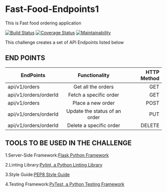 # Fast-Food-Endpoints1
This is Fast food ordering application

[![Build Status](https://travis-ci.com/Georgeygigz/Fast-Food-Endpoints1.svg?branch=master)](https://travis-ci.com/Georgeygigz/Fast-Food-Endpoints1)  [![Coverage Status](https://coveralls.io/repos/github/Georgeygigz/Fast-Food-Endpoints1/badge.svg?branch=master)](https://coveralls.io/github/Georgeygigz/Fast-Food-Endpoints1?branch=master)  [![Maintainability](https://api.codeclimate.com/v1/badges/043ecc8c8e13714c4215/maintainability)](https://codeclimate.com/github/Georgeygigz/Fast-Food-Endpoints/maintainability)

This challenge creates a set of API Endpoints listed below

## END POINTS
| EndPoints       | Functionality  | HTTP Method  |
| ------------- |:-------------:| -----:|
| api/v1/orders | Get all the orders | GET |
| api/v1/orders/orderId| Fetch a specific order |GET
| api/v1/orders | Place a new order| POST |
| api/v1/orders/orderId | Update the status of an order| PUT |
| api/v1/orders/orderId | Delete a specific order| DELETE |

## TOOLS TO BE USED IN THE CHALLENGE
1.Server-Side Framework:[Flask Python Framework](http://flask.pocoo.org/)

2.Linting Library:[Pylint, a Python Linting Library](https://www.pylint.org/)

3.Style Guide:[PEP8 Style Guide](https://www.python.org/dev/peps/pep-0008/)

4.Testing Framework:[PyTest, a Python Testing Framework](https://docs.pytest.org/en/latest/)
